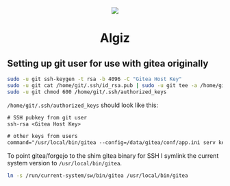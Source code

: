 <div align="center">
<img src="https://upload.wikimedia.org/wikipedia/commons/d/df/Runic_letter_algiz.svg">
<h1>Algiz</h1>
</div>

## Setting up git user for use with gitea originally

```sh
sudo -u git ssh-keygen -t rsa -b 4096 -C "Gitea Host Key"
sudo -u git cat /home/git/.ssh/id_rsa.pub | sudo -u git tee -a /home/git/.ssh/authorized_keys
sudo -u git chmod 600 /home/git/.ssh/authorized_keys
```

`/home/git/.ssh/authorized_keys` should look like this:

```txt
# SSH pubkey from git user
ssh-rsa <Gitea Host Key>

# other keys from users
command="/usr/local/bin/gitea --config=/data/gitea/conf/app.ini serv key-1",no-port-forwarding,no-X11-forwarding,no-agent-forwarding,no-pty <user pubkey>
```

To point gitea/forgejo to the shim gitea binary for SSH I symlink the current system version to `/usr/local/bin/gitea`.

```sh
ln -s /run/current-system/sw/bin/gitea /usr/local/bin/gitea
```


